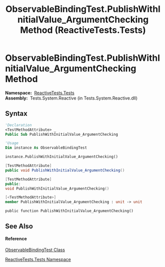 ﻿---
title: ObservableBindingTest.PublishWithInitialValue_ArgumentChecking Method  (ReactiveTests.Tests)
TOCTitle: PublishWithInitialValue_ArgumentChecking Method
ms:assetid: M:ReactiveTests.Tests.ObservableBindingTest.PublishWithInitialValue_ArgumentChecking
ms:mtpsurl: https://msdn.microsoft.com/en-us/library/reactivetests.tests.observablebindingtest.publishwithinitialvalue_argumentchecking(v=VS.103)
ms:contentKeyID: 36619355
ms.date: 06/28/2011
mtps_version: v=VS.103
f1_keywords:
- ReactiveTests.Tests.ObservableBindingTest.PublishWithInitialValue_ArgumentChecking
dev_langs:
- CSharp
- JScript
- VB
- FSharp
- c++
---

# ObservableBindingTest.PublishWithInitialValue\_ArgumentChecking Method

**Namespace:**  [ReactiveTests.Tests](hh289046\(v=vs.103\).md)  
**Assembly:**  Tests.System.Reactive (in Tests.System.Reactive.dll)

## Syntax

``` vb
'Declaration
<TestMethodAttribute> _
Public Sub PublishWithInitialValue_ArgumentChecking
```

``` vb
'Usage
Dim instance As ObservableBindingTest

instance.PublishWithInitialValue_ArgumentChecking()
```

``` csharp
[TestMethodAttribute]
public void PublishWithInitialValue_ArgumentChecking()
```

``` c++
[TestMethodAttribute]
public:
void PublishWithInitialValue_ArgumentChecking()
```

``` fsharp
[<TestMethodAttribute>]
member PublishWithInitialValue_ArgumentChecking : unit -> unit 
```

``` jscript
public function PublishWithInitialValue_ArgumentChecking()
```

## See Also

#### Reference

[ObservableBindingTest Class](hh303616\(v=vs.103\).md)

[ReactiveTests.Tests Namespace](hh289046\(v=vs.103\).md)

